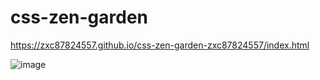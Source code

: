 # css-zen-garden
https://zxc87824557.github.io/css-zen-garden-zxc87824557/index.html

![image](https://github.com/wdaweb/css-zen-garden-zxc87824557/blob/master/images/pag.png)
